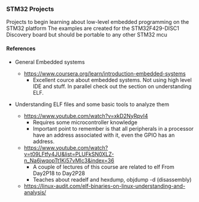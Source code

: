### STM32 Projects

Projects to begin learning about low-level embedded programming on the STM32 platform
The examples are created for the STM32F429-DISC1 Discovery board 
but should be portable to any other STM32 mcu


#### References
- General Embedded systems
  - https://www.coursera.org/learn/introduction-embedded-systems
    - Excellent cource about embedded systems. Not using high level IDE and stuff. In parallel check out the section on understanding ELF.

- Understanding ELF files and some basic tools to analyze them
    - https://www.youtube.com/watch?v=xkD2NyRpvI4 
        - Requires some microcontroller knowledge
        - Important point to remember is that all peripherals in a processor have an address associated with it, even the GPIO has an address.
    - https://www.youtube.com/watch?v=t09LFtfy4JU&list=PLUFkSN0XLZ-n_Na6jwqopTt1Ki57vMIc3&index=36
      - A couple of lectures of this course are related to elf From Day2P18 to Day2P28
      - Teaches about readelf and hexdump, objdump -d (disassembly)
    - https://linux-audit.com/elf-binaries-on-linux-understanding-and-analysis/
